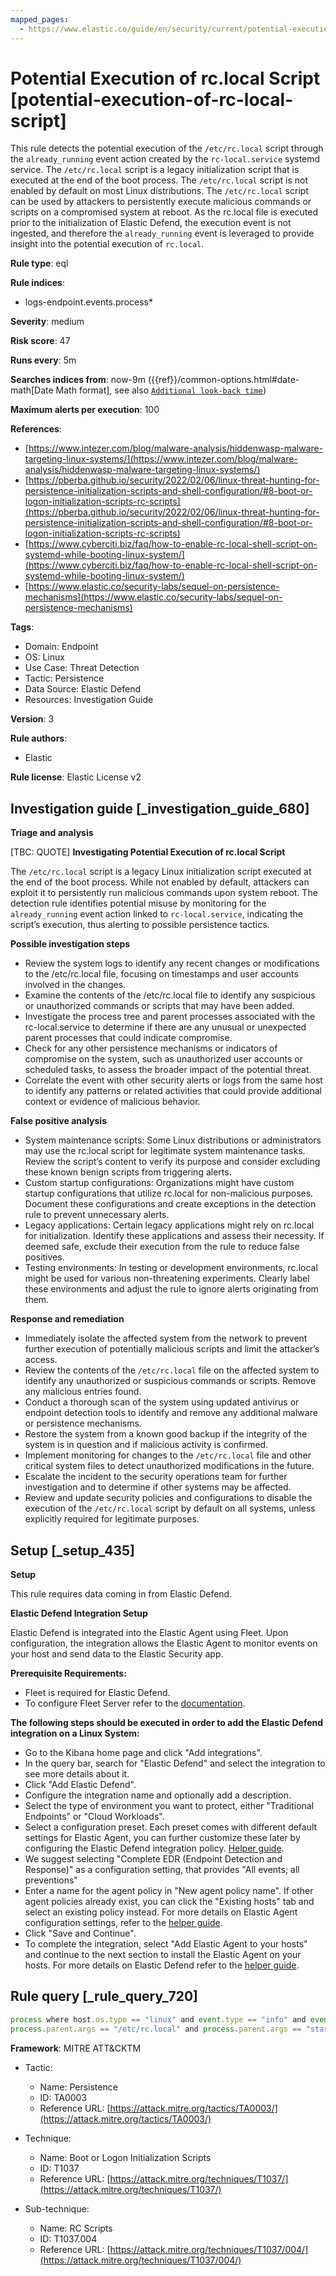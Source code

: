 ```yaml
---
mapped_pages:
  - https://www.elastic.co/guide/en/security/current/potential-execution-of-rc-local-script.html
---
```


# Potential Execution of rc.local Script [potential-execution-of-rc-local-script]

This rule detects the potential execution of the `/etc/rc.local` script through the `already_running` event action created by the `rc-local.service` systemd service. The `/etc/rc.local` script is a legacy initialization script that is executed at the end of the boot process. The `/etc/rc.local` script is not enabled by default on most Linux distributions. The `/etc/rc.local` script can be used by attackers to persistently execute malicious commands or scripts on a compromised system at reboot. As the rc.local file is executed prior to the initialization of Elastic Defend, the execution event is not ingested, and therefore the `already_running` event is leveraged to provide insight into the potential execution of `rc.local`.

**Rule type**: eql

**Rule indices**:

* logs-endpoint.events.process*

**Severity**: medium

**Risk score**: 47

**Runs every**: 5m

**Searches indices from**: now-9m ({{ref}}/common-options.html#date-math[Date Math format], see also [`Additional look-back time`](docs-content://solutions/security/detect-and-alert/create-detection-rule.md#rule-schedule))

**Maximum alerts per execution**: 100

**References**:

* [https://www.intezer.com/blog/malware-analysis/hiddenwasp-malware-targeting-linux-systems/](https://www.intezer.com/blog/malware-analysis/hiddenwasp-malware-targeting-linux-systems/)
* [https://pberba.github.io/security/2022/02/06/linux-threat-hunting-for-persistence-initialization-scripts-and-shell-configuration/#8-boot-or-logon-initialization-scripts-rc-scripts](https://pberba.github.io/security/2022/02/06/linux-threat-hunting-for-persistence-initialization-scripts-and-shell-configuration/#8-boot-or-logon-initialization-scripts-rc-scripts)
* [https://www.cyberciti.biz/faq/how-to-enable-rc-local-shell-script-on-systemd-while-booting-linux-system/](https://www.cyberciti.biz/faq/how-to-enable-rc-local-shell-script-on-systemd-while-booting-linux-system/)
* [https://www.elastic.co/security-labs/sequel-on-persistence-mechanisms](https://www.elastic.co/security-labs/sequel-on-persistence-mechanisms)

**Tags**:

* Domain: Endpoint
* OS: Linux
* Use Case: Threat Detection
* Tactic: Persistence
* Data Source: Elastic Defend
* Resources: Investigation Guide

**Version**: 3

**Rule authors**:

* Elastic

**Rule license**: Elastic License v2

## Investigation guide [_investigation_guide_680]

**Triage and analysis**

[TBC: QUOTE]
**Investigating Potential Execution of rc.local Script**

The `/etc/rc.local` script is a legacy Linux initialization script executed at the end of the boot process. While not enabled by default, attackers can exploit it to persistently run malicious commands upon system reboot. The detection rule identifies potential misuse by monitoring for the `already_running` event action linked to `rc-local.service`, indicating the script’s execution, thus alerting to possible persistence tactics.

**Possible investigation steps**

* Review the system logs to identify any recent changes or modifications to the /etc/rc.local file, focusing on timestamps and user accounts involved in the changes.
* Examine the contents of the /etc/rc.local file to identify any suspicious or unauthorized commands or scripts that may have been added.
* Investigate the process tree and parent processes associated with the rc-local.service to determine if there are any unusual or unexpected parent processes that could indicate compromise.
* Check for any other persistence mechanisms or indicators of compromise on the system, such as unauthorized user accounts or scheduled tasks, to assess the broader impact of the potential threat.
* Correlate the event with other security alerts or logs from the same host to identify any patterns or related activities that could provide additional context or evidence of malicious behavior.

**False positive analysis**

* System maintenance scripts: Some Linux distributions or administrators may use the rc.local script for legitimate system maintenance tasks. Review the script’s content to verify its purpose and consider excluding these known benign scripts from triggering alerts.
* Custom startup configurations: Organizations might have custom startup configurations that utilize rc.local for non-malicious purposes. Document these configurations and create exceptions in the detection rule to prevent unnecessary alerts.
* Legacy applications: Certain legacy applications might rely on rc.local for initialization. Identify these applications and assess their necessity. If deemed safe, exclude their execution from the rule to reduce false positives.
* Testing environments: In testing or development environments, rc.local might be used for various non-threatening experiments. Clearly label these environments and adjust the rule to ignore alerts originating from them.

**Response and remediation**

* Immediately isolate the affected system from the network to prevent further execution of potentially malicious scripts and limit the attacker’s access.
* Review the contents of the `/etc/rc.local` file on the affected system to identify any unauthorized or suspicious commands or scripts. Remove any malicious entries found.
* Conduct a thorough scan of the system using updated antivirus or endpoint detection tools to identify and remove any additional malware or persistence mechanisms.
* Restore the system from a known good backup if the integrity of the system is in question and if malicious activity is confirmed.
* Implement monitoring for changes to the `/etc/rc.local` file and other critical system files to detect unauthorized modifications in the future.
* Escalate the incident to the security operations team for further investigation and to determine if other systems may be affected.
* Review and update security policies and configurations to disable the execution of the `/etc/rc.local` script by default on all systems, unless explicitly required for legitimate purposes.


## Setup [_setup_435]

**Setup**

This rule requires data coming in from Elastic Defend.

**Elastic Defend Integration Setup**

Elastic Defend is integrated into the Elastic Agent using Fleet. Upon configuration, the integration allows the Elastic Agent to monitor events on your host and send data to the Elastic Security app.

**Prerequisite Requirements:**

* Fleet is required for Elastic Defend.
* To configure Fleet Server refer to the [documentation](docs-content://reference/ingestion-tools/fleet/fleet-server.md).

**The following steps should be executed in order to add the Elastic Defend integration on a Linux System:**

* Go to the Kibana home page and click "Add integrations".
* In the query bar, search for "Elastic Defend" and select the integration to see more details about it.
* Click "Add Elastic Defend".
* Configure the integration name and optionally add a description.
* Select the type of environment you want to protect, either "Traditional Endpoints" or "Cloud Workloads".
* Select a configuration preset. Each preset comes with different default settings for Elastic Agent, you can further customize these later by configuring the Elastic Defend integration policy. [Helper guide](docs-content://solutions/security/configure-elastic-defend/configure-an-integration-policy-for-elastic-defend.md).
* We suggest selecting "Complete EDR (Endpoint Detection and Response)" as a configuration setting, that provides "All events; all preventions"
* Enter a name for the agent policy in "New agent policy name". If other agent policies already exist, you can click the "Existing hosts" tab and select an existing policy instead. For more details on Elastic Agent configuration settings, refer to the [helper guide](docs-content://reference/ingestion-tools/fleet/agent-policy.md).
* Click "Save and Continue".
* To complete the integration, select "Add Elastic Agent to your hosts" and continue to the next section to install the Elastic Agent on your hosts. For more details on Elastic Defend refer to the [helper guide](docs-content://solutions/security/configure-elastic-defend/install-elastic-defend.md).


## Rule query [_rule_query_720]

```js
process where host.os.type == "linux" and event.type == "info" and event.action == "already_running" and
process.parent.args == "/etc/rc.local" and process.parent.args == "start"
```

**Framework**: MITRE ATT&CKTM

* Tactic:

    * Name: Persistence
    * ID: TA0003
    * Reference URL: [https://attack.mitre.org/tactics/TA0003/](https://attack.mitre.org/tactics/TA0003/)

* Technique:

    * Name: Boot or Logon Initialization Scripts
    * ID: T1037
    * Reference URL: [https://attack.mitre.org/techniques/T1037/](https://attack.mitre.org/techniques/T1037/)

* Sub-technique:

    * Name: RC Scripts
    * ID: T1037.004
    * Reference URL: [https://attack.mitre.org/techniques/T1037/004/](https://attack.mitre.org/techniques/T1037/004/)



